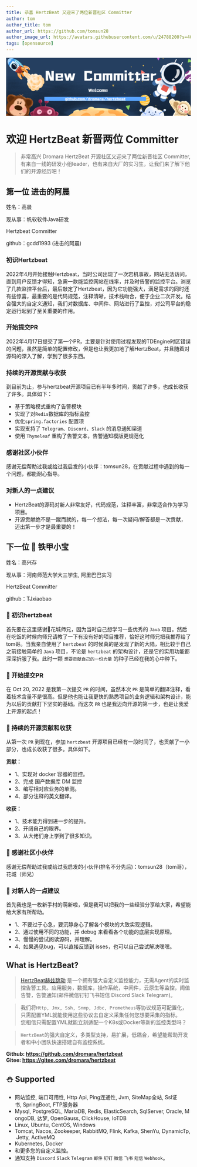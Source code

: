 ```yaml
---
title: 恭喜 HertzBeat 又迎来了两位新晋社区 Committer   
author: tom  
author_title: tom   
author_url: https://github.com/tomsun28  
author_image_url: https://avatars.githubusercontent.com/u/24788200?s=400&v=4  
tags: [opensource]
---
```


![hertzBeat](/img/blog/new-committer.png)

# 欢迎 HertzBeat 新晋两位 Committer

> 非常高兴 Dromara HertzBeat 开源社区又迎来了两位新晋社区 Committer, 有来自一线的研发小组leader，也有来自大厂的实习生，让我们来了解下他们的开源经历吧！

## 第一位 进击的阿晨

姓名：高晨

现从事：帆软软件Java研发

Hertzbeat Committer

github：gcdd1993 (进击的阿晨)

### 初识Hertzbeat

2022年4月开始接触Hertzbeat，当时公司出现了一次宕机事故，网站无法访问，直到用户反馈才得知，急需一款能监控网站在线率，并及时告警的监控平台。浏览了几款监控平台后，最后敲定了Hertzbeat，因为它功能强大，满足需求的同时还有些惊喜，最重要的是代码规范，注释清晰，技术栈吻合，便于企业二次开发。结合强大的自定义通知，我们对数据库、中间件、网站进行了监控，对公司平台的稳定运行起到了至关重要的作用。

### 开始提交PR

2022年4月17日提交了第一个PR，主要是针对使用过程发现的TDEngine时区错误的问题，虽然是简单的配置修改，但是也让我更加地了解HertzBeat，并且随着对源码的深入了解，学到了很多东西。

### 持续的开源贡献与收获

到目前为止，参与hertzbeat开源项目已有半年多时间，贡献了许多，也成长收获了许多。具体如下：

* 基于策略模式重构了告警模块
* 实现了对`Redis`数据库的指标监控
* 优化`spring.factories` 配置项
* 实现支持了 `Telegram`、`Discord`、`Slack` 的消息通知渠道
* 使用 `Thymeleaf` 重构了告警文本，告警通知模版更规范化

### 感谢社区小伙伴

感谢无偿帮助过我或给过我启发的小伙伴：tomsun28，在贡献过程中遇到的每一个问题，都能耐心指导。

### 对新人的一点建议

* HertzBeat的源码对新人非常友好，代码规范，注释丰富，非常适合作为学习项目。
* 开源贡献绝不是一蹴而就的，每一个想法，每一次疑问/解答都是一次贡献，迈出第一步才是最重要的！

## 下一位 🌻 铁甲小宝

姓名：高兴存

现从事：河南师范大学大三学生, 阿里巴巴实习

HertzBeat Committer

github：TJxiaobao

### 🌻 初识hertzbeat

首先要在这里感谢🙏花城师兄，因为当时自己想学习一些优秀的 `Java` 项目。然后在吃饭的时候向师兄请教了一下有没有好的项目推荐，恰好这时师兄把我推荐给了tom哥。当我亲自使用了 `hertzbeat` 的时候真的是发现了新的大陆，相比较于自己之前接触简单的 `Java` 项目，不论是 `hertzbeat` 的架构设计，还是它的实用功能都深深折服了我。此时一颗 `想要贡献自己的一份力量` 的种子已经在我的心中种下。



### 🌻 开始提交PR

在 Oct 20, 2022 是我第一次提交 `PR` 的时间，虽然本次 `PR` 是简单的翻译注释，看着技术含量不是很高。但是他也能让我更快的熟悉项目的业务逻辑和架构设计，能为以后的贡献打下坚实的基础。而这次 `PR` 也是我迈向开源的第一步，也是让我爱上开源的起点！


### 🌻 持续的开源贡献和收获

从第一次 `PR` 到现在，参加 `hertzbeat` 开源项目已经有一段时间了，也贡献了一小部分，也成长收获了很多。具体如下。

**贡献：**

- 1、实现对 docker 容器的监控。
- 2、完成 国产数据库 DM 监控
- 3、编写相对应业务的单测。
- 4、部分注释的英文翻译。

**收获：**

- 1、技术能力得到进一步的提升。
- 2、开阔自己的眼界。
- 3、从大佬们身上学到了很多知识。


### 🌻 感谢社区小伙伴

感谢无偿帮助过我或给过我启发的小伙伴(排名不分先后)：tomsun28（tom哥），花城（师兄）


### 🌻 对新人的一点建议

首先我也是一枚新手村的萌新啦，但是我可以把我的一些经验分享给大家，希望能给大家有所帮助。

- 1、不要过于心急，要沉静身心了解各个模块的大致实现逻辑。
- 2、通过使用不同的功能，并 debug 来看看各个功能的底层实现原理。
- 3、慢慢的尝试阅读源码，并理解。
- 4、如果遇见bug，可以直接反馈到 isses，也可以自己尝试解决嘿嘿。


## What is HertzBeat?

> [HertzBeat赫兹跳动](https://github.com/dromara/hertzbeat) 是一个拥有强大自定义监控能力，无需Agent的实时监控告警工具。应用服务，数据库，操作系统，中间件，云原生等监控，阈值告警，告警通知(邮件微信钉钉飞书短信 Discord Slack Telegram)。

> 我们将`Http, Jmx, Ssh, Snmp, Jdbc, Prometheus`等协议规范可配置化，只需配置YML就能使用这些协议去自定义采集任何您想要采集的指标。    
> 您相信只需配置YML就能立刻适配一个K8s或Docker等新的监控类型吗？

> `HertzBeat`的强大自定义，多类型支持，易扩展，低耦合，希望能帮助开发者和中小团队快速搭建自有监控系统。

**Github: https://github.com/dromara/hertzbeat**        
**Gitee: https://gitee.com/dromara/hertzbeat**

## ⛄ Supported

-   网站监控, 端口可用性, Http Api, Ping连通性, Jvm, SiteMap全站, Ssl证书, SpringBoot, FTP服务器
-   Mysql, PostgreSQL, MariaDB, Redis, ElasticSearch, SqlServer, Oracle, MongoDB, 达梦, OpenGauss, ClickHouse, IoTDB
-   Linux, Ubuntu, CentOS, Windows
-   Tomcat, Nacos, Zookeeper, RabbitMQ, Flink, Kafka, ShenYu, DynamicTp, Jetty, ActiveMQ
-   Kubernetes, Docker
-   和更多您的自定义监控。
-   通知支持 `Discord` `Slack` `Telegram` `邮件` `钉钉` `微信` `飞书` `短信` `Webhook`。
